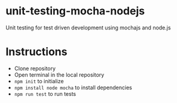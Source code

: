 # unit-testing-mocha-nodejs
Unit testing for test driven development using mochajs and node.js

# Instructions
- Clone repository
- Open terminal in the local repository
- ``npm init`` to initialize
- ``npm install node mocha`` to install dependencies
- ``npm run test`` to run tests
